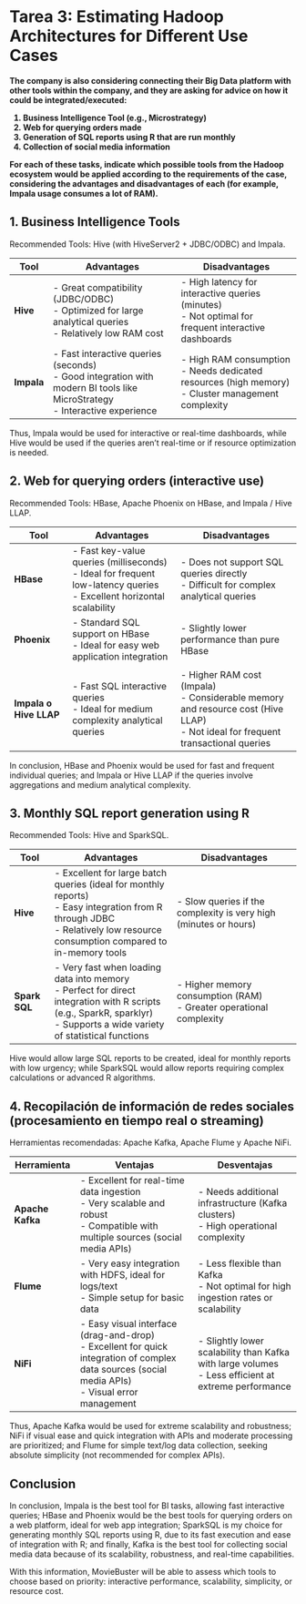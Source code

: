 # Tarea 3: Estimating Hadoop Architectures for Different Use Cases

<strong>The company is also considering connecting their Big Data platform with other tools within the company, and they are asking for advice on how it could be integrated/executed:
1. Business Intelligence Tool (e.g., Microstrategy)
2. Web for querying orders made
3. Generation of SQL reports using R that are run monthly
4. Collection of social media information

For each of these tasks, indicate which possible tools from the Hadoop ecosystem would be applied according to the requirements of the case, considering the advantages and disadvantages of each (for example, Impala usage consumes a lot of RAM).</strong>

##

## 1. Business Intelligence Tools

Recommended Tools: Hive (with HiveServer2 + JDBC/ODBC) and Impala.

| Tool | Advantages                                                                                                            | Disadvantages                                                        |
|-------------|---------------------------------------------------------------------------------------------------------------------|--------------------------------------------------------------------|
| **Hive**    | - Great compatibility (JDBC/ODBC)<br>- Optimized for large analytical queries<br>- Relatively low RAM cost | - High latency for interactive queries (minutes)<br>- Not optimal for frequent interactive dashboards |
| **Impala**  | - Fast interactive queries (seconds)<br>- Good integration with modern BI tools like MicroStrategy<br>- Interactive experience | - High RAM consumption<br>- Needs dedicated resources (high memory)<br>- Cluster management complexity |

Thus, Impala would be used for interactive or real-time dashboards, while Hive would be used if the queries aren’t real-time or if resource optimization is needed.

## 2. Web for querying orders (interactive use)

Recommended Tools: HBase, Apache Phoenix on HBase, and Impala / Hive LLAP.

| Tool | Advantages | Disadvantages |
|-------------------------|---------------------------------------------------------------------------------------------------------------------------|--------------------------------------------------------------------------------------------------------------------------------------|
| **HBase**               |	- Fast key-value queries (milliseconds)<br>- Ideal for frequent low-latency queries<br>- Excellent horizontal scalability | - Does not support SQL queries directly<br>- Difficult for complex analytical queries                                            |
| **Phoenix**             | - Standard SQL support on HBase<br>- Ideal for easy web application integration                                           | - Slightly lower performance than pure HBase                           
                                                              |
| **Impala o Hive LLAP**  | - Fast SQL interactive queries<br>- Ideal for medium complexity analytical queries                                        | - Higher RAM cost (Impala)<br>- Considerable memory and resource cost (Hive LLAP)<br>- Not ideal for frequent transactional queries |

In conclusion, HBase and Phoenix would be used for fast and frequent individual queries; and Impala or Hive LLAP if the queries involve aggregations and medium analytical complexity.

## 3. Monthly SQL report generation using R

Recommended Tools: Hive and SparkSQL.

| Tool           | Advantages                                                                                                                                                                     | Disadvantages                                                                    |
|----------------|--------------------------------------------------------------------------------------------------------------------------------------------------------------------------------|----------------------------------------------------------------------------------|
| **Hive**       | - Excellent for large batch queries (ideal for monthly reports)<br>- Easy integration from R through JDBC<br>- Relatively low resource consumption compared to in-memory tools | - Slow queries if the complexity is very high (minutes or hours)            |
| **Spark SQL**  | - Very fast when loading data into memory<br>- Perfect for direct integration with R scripts (e.g., SparkR, sparklyr)<br>- Supports a wide variety of statistical functions    | - Higher memory consumption (RAM)<br>- Greater operational complexity |

Hive would allow large SQL reports to be created, ideal for monthly reports with low urgency; while SparkSQL would allow reports requiring complex calculations or advanced R algorithms.

## 4. Recopilación de información de redes sociales (procesamiento en tiempo real o streaming)

Herramientas recomendadas: Apache Kafka, Apache Flume y Apache NiFi.

| Herramienta      | Ventajas                                                                                                                                              | Desventajas                                                                                                |
|------------------|-------------------------------------------------------------------------------------------------------------------------------------------------------|------------------------------------------------------------------------------------------------------------|
| **Apache Kafka** | - Excellent for real-time data ingestion<br>- Very scalable and robust<br>- Compatible with multiple sources (social media APIs)                      | - Needs additional infrastructure (Kafka clusters)<br>- High operational complexity                        |
| **Flume**        | - Very easy integration with HDFS, ideal for logs/text<br>- Simple setup for basic data                                                               | - Less flexible than Kafka<br>- Not optimal for high ingestion rates or scalability                      |
| **NiFi**         | - Easy visual interface (drag-and-drop)<br>- Excellent for quick integration of complex data sources (social media APIs)<br>- Visual error management | - Slightly lower scalability than Kafka with large volumes<br>- Less efficient at extreme performance |

Thus, Apache Kafka would be used for extreme scalability and robustness; NiFi if visual ease and quick integration with APIs and moderate processing are prioritized; and Flume for simple text/log data collection, seeking absolute simplicity (not recommended for complex APIs).

## Conclusion

In conclusion, Impala is the best tool for BI tasks, allowing fast interactive queries; HBase and Phoenix would be the best tools for querying orders on a web platform, ideal for web app integration; SparkSQL is my choice for generating monthly SQL reports using R, due to its fast execution and ease of integration with R; and finally, Kafka is the best tool for collecting social media data because of its scalability, robustness, and real-time capabilities.

With this information, MovieBuster will be able to assess which tools to choose based on priority: interactive performance, scalability, simplicity, or resource cost.
